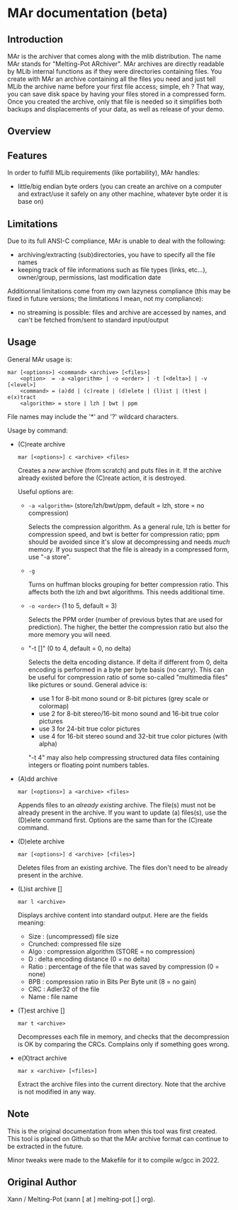 
MAr documentation (beta)
========================

Introduction
------------

MAr is the archiver that comes along with the mlib distribution. The name MAr
stands for "Melting-Pot ARchiver". MAr archives are directly readable by
MLib internal functions as if they were directories containing files.
You create with MAr an archive containing all the files you need and just tell
MLib the archive name before your first file access; simple, eh ?
That way, you can save disk space by having your files stored in a compressed
form. Once you created the archive, only that file is needed so it simplifies
both backups and displacements of your data, as well as release of your demo.

Overview
--------

Features
--------

In order to fulfill MLib requirements (like portability), MAr handles:

- little/big endian byte orders (you can create an archive on a computer and
  extract/use it safely on any other machine, whatever byte order it is base
  on)

Limitations
-----------

Due to its full ANSI-C compliance, MAr is unable to deal with the following:

- archiving/extracting (sub)directories, you have to specify all the file names
- keeping track of file informations such as file types (links, etc...),
  owner/group, permissions, last modification date

Additionnal limitations come from my own lazyness compliance (this may be
fixed in future versions; the limitations I mean, not my compliance):

- no streaming is possible: files and archive are accessed by names, and can't
  be fetched from/sent to standard input/output

Usage
-----

General MAr usage is:

```
mar [<options>] <command> <archive> [<files>]
    <option>  = -a <algorithm> | -o <order> | -t [<delta>] | -v [<level>]
    <command> = (a)dd | (c)reate | (d)elete | (l)ist | (t)est | e(x)tract
    <algorithm> = store | lzh | bwt | ppm

```
File names may include the '*' and '?' wildcard characters.

Usage by command:

* (C)reate archive

  `mar [<options>] c <archive> <files>`

  Creates a *new* archive (from scratch) and puts files in it. If the archive
  already existed before the (C)reate action, it is destroyed.

  Useful options are:

  - `-a <algorithm>` (store/lzh/bwt/ppm, default = lzh, store = no compression)

    Selects the compression algorithm. As a general rule, lzh is better for
    compression speed, and bwt is better for compression ratio; ppm should
    be avoided since it's slow at decompressing and needs *much* memory. If
    you suspect that the file is already in a compressed form, use "-a store".

  - `-g`

    Turns on huffman blocks grouping for better compression ratio. This affects
    both the lzh and bwt algorithms. This needs additional time.

  - `-o <order>` (1 to 5, default = 3)

    Selects the PPM order (number of previous bytes that are used for
    prediction). The higher, the better the compression ratio but also the more
    memory you will need.

  - "-t [<delta>]" (0 to 4, default = 0, no delta)

    Selects the delta encoding distance. If delta if different from 0, delta
    encoding is performed in a byte per byte basis (no carry). This can be
    useful for compression ratio of some so-called "multimedia files" like
    pictures or sound. General advice is:

    - use 1 for 8-bit mono sound or 8-bit pictures (grey scale or colormap)
    - use 2 for 8-bit stereo/16-bit mono sound and 16-bit true color pictures
    - use 3 for 24-bit true color pictures
    - use 4 for 16-bit stereo sound and 32-bit true color pictures (with alpha)

    "-t 4" may also help compressing structured data files containing integers
           or floating point numbers tables.

* (A)dd archive

  `mar [<options>] a <archive> <files>`

  Appends files to an *already existing* archive. The file(s) must not be
  already present in the archive. If you want to update (a) files(s), use
  the (D)elete command first.
  Options are the same than for the (C)reate command.

* (D)elete archive

  `mar [<options>] d <archive> [<files>]`

  Deletes files from an existing archive. The files don't need to be already
  present in the archive.

* (L)ist archive [<files>]

  `mar l <archive>`

  Displays archive content into standard output. Here are the fields meaning:

  - Size    : (uncompressed) file size
  - Crunched: compressed file size
  - Algo    : compression algorithm (STORE = no compression)
  - D       : delta encoding distance (0 = no delta)
  - Ratio   : percentage of the file that was saved by compression (0 = none)
  - BPB     : compression ratio in Bits Per Byte unit (8 = no gain)
  - CRC     : Adler32 of the file
  - Name    : file name

* (T)est archive [<files>]

  `mar t <archive>`

  Decompresses each file in memory, and checks that the decompression is OK
  by comparing the CRCs. Complains only if something goes wrong.

* e(X)tract archive

  `mar x <archive> [<files>]`

  Extract the archive files into the current directory. Note that the archive
  is not modified in any way.

Note
-------
This is the original documentation from when this tool was first created.
This tool is placed on Github so that the MAr archive format can continue
to be extracted in the future. 
  
Minor tweaks were made to the Makefile for it to compile w/gcc in 2022.

Original Author
-------

Xann / Melting-Pot (xann [ at ] melting-pot [.] org).

